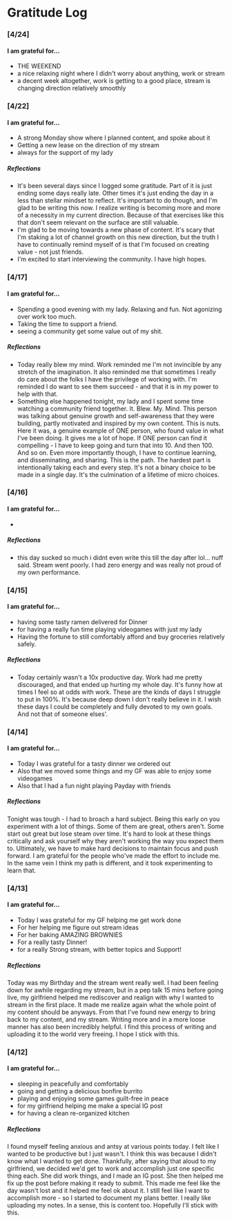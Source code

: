 # __Gratitude Log__

### [4/24]

#### I am grateful for...
 - THE WEEKEND
 - a nice relaxing night where I didn't worry about anything, work or  stream
 - a decent week altogether, work is getting to a good place, stream is changing direction relatively smoothly

### [4/22]

#### I am grateful for...
 - A strong Monday show where I planned content, and spoke about it
 - Getting a new lease on the direction of my stream
 - always for the support of my lady

##### Reflections
 - It's been several days since I logged some gratitude.  Part of it is just ending some days really late.  Other times it's just ending the day in a less than stellar mindset to reflect.  It's important to do though, and I'm glad to be writing this now.  I realize writing is becoming more and more of a necessity in my current direction.  Because of that exercises like this that don't seem relevant on the surface are still valuable.
 - I'm glad to be moving towards a new phase of content.  It's scary that I'm staking a lot of channel growth on this new direction, but the truth I have to continually remind myself of is that I'm focused on creating value - not just friends.
 - I'm excited to start interviewing the community.  I have high hopes.

### [4/17]

#### I am grateful for...
 - Spending a good evening with my lady. Relaxing and fun. Not agonizing over work too much.
 - Taking the time to support a friend.  
 - seeing a community get some value out of my shit.

##### Reflections
 - Today really blew my mind.  Work reminded me I'm not invincible by any stretch of the imagination.  It also reminded me that sometimes I really do care about the folks I have the privilege of working with.  I'm reminded I do want to see them succeed - and that it is in my power to help with that.  
 - Something else happened tonight, my lady and I spent some time watching a community friend together.  It. Blew. My. Mind.  This person was talking about genuine growth and self-awareness that they were building, partly motivated and inspired by my own content.  This is nuts.  Here it was, a genuine example of ONE person, who found value in what I've been doing.  It gives me a lot of hope.  If ONE person can find it compelling - I have to keep going and turn that into 10. And then 100. And so on.  Even more importantly though, I have to continue learning, and disseminating, and sharing.  This is the path.  The hardest part is intentionally taking each and every step.  It's not a binary choice to be made in a single day.  It's the culmination of a lifetime of micro choices.

### [4/16]

#### I am grateful for...
 -

##### Reflections
 - this day sucked so much i didnt even write this till the day after lol... nuff said.  Stream went poorly.  I had zero energy and was really not proud of my own performance.

### [4/15]

#### I am grateful for...
 - having some tasty ramen delivered for Dinner
 - for having a really fun time playing videogames with just my lady
 - Having the fortune to still comfortably afford and buy groceries relatively safely.

##### Reflections
 - Today certainly wasn't a 10x productive day. Work had me pretty discouraged, and that ended up hurting my whole day.  It's funny how at times I feel so at odds with work.   These are the kinds of days I struggle to put in 100%.  It's because deep down I don't really believe in it.  I wish these days I could be completely and fully devoted to my own goals.  And not that of someone elses'.

### [4/14]

#### I am grateful for...
 - Today I was grateful for a tasty dinner we ordered out
 - Also that we moved some things and my GF was able to enjoy some videogames
 - Also that I had a fun night playing Payday with friends

##### Reflections
Tonight was tough - I had to broach a hard subject.  Being this early on you experiment with a lot of things.  Some of them are great, others aren't.  Some start out great but lose steam over time.  It's hard to look at these things critically and ask yourself why they aren't working the way you expect them to.  Ultimately, we have to make hard decisions to maintain focus and push forward.  I am grateful for the people who've made the effort to include me.  In the same vein I think my path is different, and it took experimenting to learn that.

### [4/13]

#### I am grateful for...
 - Today I was grateful for my GF helping me get work done
 - For her helping me figure out stream ideas
 - For her baking AMAZING BROWNIES
 - For a really tasty Dinner!
 - for a really Strong stream, with better topics and Support!

##### Reflections

Today was my Birthday and the stream went really well.  I had been feeling down for awhile regarding my stream, but in a pep talk 15 mins before going live, my girlfriend helped me rediscover and realign with why I wanted to stream in the first place.  It made me realize again what the whole point of my content should be anyways.  From that I've found new energy to bring back to my content, and my stream.  Writing more and in a more loose manner has also been incredibly helpful.  I find this process of writing and uploading it to the world very freeing.  I hope I stick with this.

### [4/12]

#### I am grateful for...
 - sleeping in peacefully and comfortably
 - going and getting a delicious bonfire burrito
 - playing and enjoying some games guilt-free in peace
 - for my girlfriend helping me make a special IG post
 - for having a clean re-organized kitchen

##### Reflections

I found myself feeling anxious and antsy at various points today.  I felt like I wanted to be productive but I just wasn't.  I think this was because I didn't know what I wanted to get done.  Thankfully, after saying that aloud to my girlfriend, we decided we'd get to work and accomplish just one specific thing each.  She did work things, and I made an IG post.  She then helped me fix up the post before making it ready to submit.  This made me feel like the day wasn't lost and it helped me feel ok about it.  I still feel like I want to accomplish more - so I started to document my plans better.  I really like uploading my notes.  In a sense, this is content too.  Hopefully I'll stick with this.
